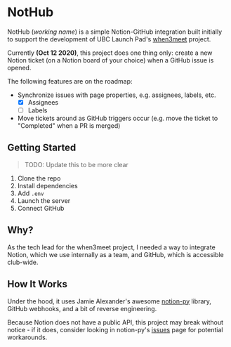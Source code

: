 # NotHub

NotHub (_working name_) is a simple Notion-GitHub integration built initially to support the development of UBC Launch Pad's [when3meet](https://github.com/ubclaunchpad/when3meet) project.

Currently **(Oct 12 2020)**, this project does one thing only: create a new Notion ticket (on a Notion board of your choice) when a GitHub issue is opened.

The following features are on the roadmap:

- Synchronize issues with page properties, e.g. assignees, labels, etc.
  - [X] Assignees 
  - [ ] Labels
- Move tickets around as GitHub triggers occur (e.g. move the ticket to "Completed" when a PR is merged)

## Getting Started

> TODO: Update this to be more clear

1. Clone the repo
2. Install dependencies
3. Add `.env`
4. Launch the server
5. Connect GitHub

## Why?

As the tech lead for the when3meet project, I needed a way to integrate Notion, which we use internally as a team, and GitHub, which is accessible club-wide.

## How It Works

Under the hood, it uses Jamie Alexander's awesome [notion-py](https://github.com/jamalex/notion-py) library, GitHub webhooks, and a bit of reverse engineering.

Because Notion does not have a public API, this project may break without notice - if it does, consider looking in notion-py's [issues](https://github.com/jamalex/notion-py/issues) page for potential workarounds.
